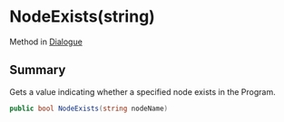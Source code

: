 # NodeExists(string)

Method in [Dialogue](/api/csharp/yarn.dialogue.md)

## Summary


Gets a value indicating whether a specified node exists in the
Program.


```csharp
public bool NodeExists(string nodeName)
```

